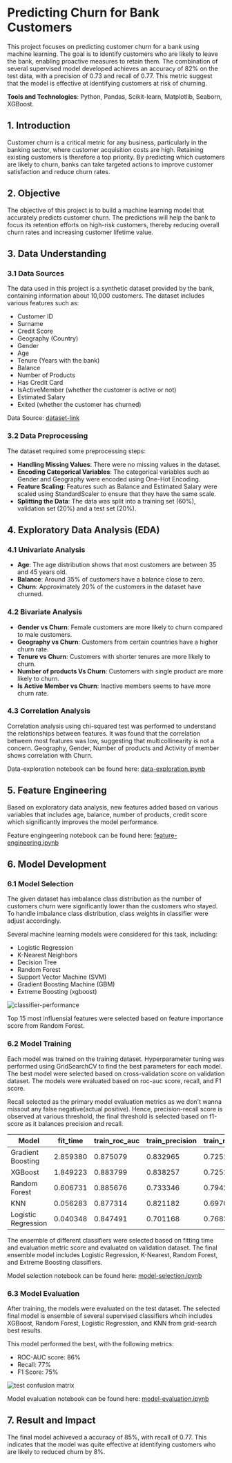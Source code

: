# Predicting Churn for Bank Customers

This project focuses on predicting customer churn for a bank using machine learning. The goal is to identify customers who are likely to leave the bank, enabling proactive measures to retain them. The combination of several supervised model developed achieves an accuracy of 82% on the test data, with a precision of 0.73 and recall of 0.77. This metric suggest that the model is effective at identifying customers at risk of churning.

**Tools and Technologies**: Python, Pandas, Scikit-learn, Matplotlib, Seaborn, XGBoost.

## 1. Introduction

Customer churn is a critical metric for any business, particularly in the banking sector, where customer acquisition costs are high. Retaining existing customers is therefore a top priority. By predicting which customers are likely to churn, banks can take targeted actions to improve customer satisfaction and reduce churn rates.

## 2. Objective

The objective of this project is to build a machine learning model that accurately predicts customer churn. The predictions will help the bank to focus its retention efforts on high-risk customers, thereby reducing overall churn rates and increasing customer lifetime value.

## 3. Data Understanding

### 3.1 Data Sources

The data used in this project is a synthetic dataset provided by the bank, containing information about 10,000 customers. The dataset includes various features such as:

- Customer ID
- Surname
- Credit Score
- Geography (Country)
- Gender
- Age
- Tenure (Years with the bank)
- Balance
- Number of Products
- Has Credit Card
- IsActiveMember (whether the customer is active or not)
- Estimated Salary
- Exited (whether the customer has churned)

Data Source: [dataset-link](https://www.kaggle.com/datasets/barelydedicated/bank-customer-churn-modeling)

### 3.2 Data Preprocessing

The dataset required some preprocessing steps:
- **Handling Missing Values**: There were no missing values in the dataset.
- **Encoding Categorical Variables**: The categorical variables such as Gender and Geography were encoded using One-Hot Encoding.
- **Feature Scaling**: Features such as Balance and Estimated Salary were scaled using StandardScaler to ensure that they have the same scale.
- **Splitting the Data**: The data was split into a training set (60%), validation set (20%) and a test set (20%).

## 4. Exploratory Data Analysis (EDA)

### 4.1 Univariate Analysis

- **Age**: The age distribution shows that most customers are between 35 and 45 years old.
- **Balance**: Around 35% of customers have a balance close to zero.
- **Churn**: Approximately 20% of the customers in the dataset have churned.

### 4.2 Bivariate Analysis

- **Gender vs Churn**: Female customers are more likely to churn compared to male customers.
- **Geography vs Churn**: Customers from certain countries have a higher churn rate.
- **Tenure vs Churn**: Customers with shorter tenures are more likely to churn.
- **Number of products Vs Churn**: Customers with single product are more likely to churn.
- **Is Active Member vs Churn**: Inactive members seems to have more churn rate.


### 4.3 Correlation Analysis

Correlation analysis using chi-squared test was performed to understand the relationships between features. It was found that the correlation between most features was low, suggesting that multicollinearity is not a concern. Geography, Gender, Number of products and Activity of member shows correlation with Churn.

Data-exploration notebook can be found here: [data-exploration.ipynb](https://github.com/madhuri-15/Predicting-Churn-for-Bank-Customers/blob/main/Notebook/data-exploration.ipynb)

## 5. Feature Engineering
Based on exploratory data analysis, new features added based on various variables that includes age, balance, number of products, credit score which significantly improves the model performance.

Feature engingeering notebook can be found here: [feature-engineering.ipynb](https://github.com/madhuri-15/Predicting-Churn-for-Bank-Customers/blob/main/Notebook/feature-engineering.ipynb)

## 6. Model Development

### 6.1 Model Selection
The given dataset has imbalance class distribution as the number of customers churn were significantly lower than the customers who stayed. To handle imbalance class distribution, class weights in classifier were adjust accordingly.

Several machine learning models were considered for this task, including:

- Logistic Regression
- K-Nearest Neighbors
- Decision Tree
- Random Forest
- Support Vector Machine (SVM)
- Gradient Boosting Machine (GBM)
- Extreme Boosting (xgboost)

![classifier-performance](https://github.com/madhuri-15/Predicting-Churn-for-Bank-Customers/blob/main/Images/clf_performance.png)

Top 15 most influensial features were selected based on feature importance score from Random Forest.


### 6.2 Model Training

Each model was trained on the training dataset. Hyperparameter tuning was performed using GridSearchCV to find the best parameters for each model. The best model were selected based on cross-validation score on validation dataset. 
The models were evaluated based on roc-auc score, recall, and F1 score. 

Recall selected as the primary model evaluation metrics as we don't wanna missout any false negative(actual positive). Hence, precision-recall score is observed at various threshold, the final threshold is selected based on f1-score as it balances precision and recall.

|Model|fit_time|train_roc_auc|train_precision|train_recall|train_f1score|valid_roc_auc|valid_precision|valid_recall|valid_f1score|
|-|-|-|-|-|-|-|-|-|-|
|Gradient Boosting|2.859380	|0.875079	|0.832965	|0.725176	|0.760090	|0.857815	|0.814231	|0.710583	|0.743493
|XGBoost|1.849223	|0.883799	|0.838257	|0.725101	|0.761152	|0.856057	|0.817368	|0.711211	|0.744691
|Random Forest|0.606731	|0.885676	|0.733346	|0.794234	|0.753178	|0.850002	|0.711496	|0.765610	|0.728944
|KNN|0.056283	|0.877314	|0.821182	|0.697091	|0.732529	|0.846718	|0.810581	|0.700155	|0.733489
|Logistic Regression|0.040348	|0.847491	|0.701168	|0.768310	|0.717837	|0.836169	|0.697227	|0.766720	|0.713078


The ensemble of different classifiers were selected based on fitting time and evaluation metric score and evaluated on validation dataset. The final ensemble model includes Logistic Regression, K-Nearest, Random Forest, and Extreme Boosting classifiers.

Model selection notebook can be found here: [model-selection.ipynb](https://github.com/madhuri-15/Predicting-Churn-for-Bank-Customers/blob/main/Notebook/model-selection.ipynb)

### 6.3 Model Evaluation

After training, the models were evaluated on the test dataset. The selected final model is ensemble of several supervised classifiers whcih includes XGBoost, Random Forest, Logistic Regression, and KNN from grid-search best results.

This model performed the best, with the following metrics:

- ROC-AUC score: 86%
- Recall: 77%
- F1 Score: 75%

![test confusion matrix](https://github.com/madhuri-15/Predicting-Churn-for-Bank-Customers/blob/main/Images/test_cm.png)

Model evaluation notebook can be found here: [model-evaluation.ipynb](https://github.com/madhuri-15/Predicting-Churn-for-Bank-Customers/blob/main/Notebook/model-evaluation.ipynb)


## 7. Result and Impact

The final model achiveved a accuracy of 85%, with  recall of 0.77. This indicates that the model was quite effective at identifying customers who are likely to reduced churn by 8%.


